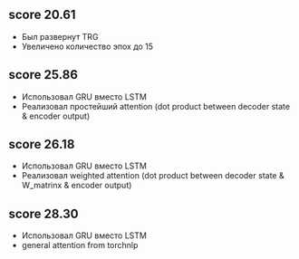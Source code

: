 ## score 20.61
* Был развернут TRG
* Увеличено количество эпох до 15


## score 25.86
* Использовал GRU вместо LSTM
* Реализовал простейший attention (dot product between decoder state & encoder output)


## score 26.18
* Использовал GRU вместо LSTM
* Реализовал weighted attention (dot product between decoder state & W_matrinx & encoder output)

## score 28.30
* Использовал GRU вместо LSTM
* general attention from torchnlp